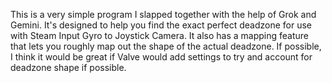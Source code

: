 This is a very simple program I slapped together with the help of Grok and Gemini. It's designed to help you find the exact perfect deadzone for use with Steam Input Gyro to Joystick Camera.
It also has a mapping feature that lets you roughly map out the shape of the actual deadzone. If possible, I think it would be great if Valve would add settings to try and account for deadzone shape if possible.
